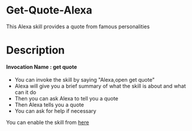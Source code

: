 # Get-Quote-Alexa
This Alexa skill provides a quote from famous personalities

# Description
#### Invocation Name : get quote
- You can invoke the skill by saying "Alexa,open get quote"
- Alexa will give you a brief summary of what the skill is about and what can it do
- Then you can ask Alexa to tell you a quote
- Then Alexa tells you a quote
- You can ask for help if necessary

You can enable the skill from [here](https://www.amazon.in/Sumanth-Nidamanuri-Get-Quote/dp/B086QMY546)

